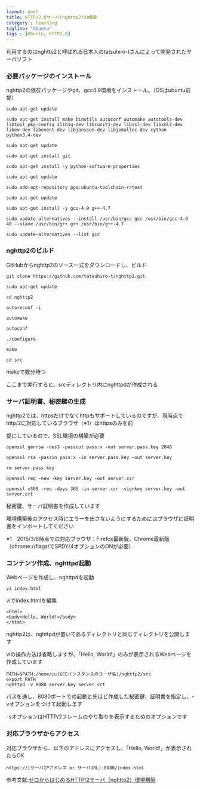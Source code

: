```yaml
---
layout: post
title: HTTP/2.0サーバ(nghttp2)の構築
category : learning
tagline: "Ubuntu"
tags : [Ubuntu, HTTP2.0]
---
```


利用するのはnghttp2と呼ばれる日本人のtatsuhiro-tさんによって開発されたサーバソフト

### 必要パッケージのインストール

nghttp2の依存パッケージやgit、gcc4.9環境をインストール。（OSはubuntu前提）

    sudo apt-get update

    sudo apt-get install make binutils autoconf automake autotools-dev libtool pkg-config zlib1g-dev libcunit1-dev libssl-dev libxml2-dev libev-dev libevent-dev libjansson-dev libjemalloc-dev cython python3.4-dev

    sudo apt-get update

    sudo apt-get install git

    sudo apt-get install -y python-software-properties

    sudo apt-get update

    sudo add-apt-repository ppa:ubuntu-toolchain-r/test

    sudo apt-get update

    sudo apt-get install -y gcc-4.9 g++-4.7

    sudo update-alternatives --install /usr/bin/gcc gcc /usr/bin/gcc-4.9 40 --slave /usr/bin/g++ g++ /usr/bin/g++-4.7

    sudo update-alternatives --list gcc

### nghttp2のビルド

GitHubからnghttp2のソース一式をダウンロードし、ビルド

    git clone https://github.com/tatsuhiro-t/nghttp2.git

    sudo apt-get update

    cd nghttp2

    autoreconf -i

    automake

    autoconf

    ./configure

    make

    cd src

 makeで数分待つ
 
 ここまで実行すると、srcディレクトリ内にnghttpdが作成される
 
 ### サーバ証明書、秘密鍵の生成
 
 nghttp2では、httpsだけでなくhttpもサポートしているのですが、現時点でhttp/2に対応しているブラウザ（※1）はhttpsのみを前

提にしているので、SSL環境の構築が必要

    openssl genrsa -des3 -passout pass:x -out server.pass.key 2048

    openssl rsa -passin pass:x -in server.pass.key -out server.key

    rm server.pass.key

    openssl req -new -key server.key -out server.csr

    openssl x509 -req -days 365 -in server.csr -signkey server.key -out server.crt 

秘密鍵、サーバ証明書を作成しています

環境構築後のアクセス時にエラーを出さないようにするためにはブラウザに証明書をインポートしてください

※1　2015/3/8時点での対応ブラウザ：Firefox最新版、Chrome最新版（chrome://flags/でSPDY/4オプションのONが必要）

### コンテンツ作成、nghttpd起動

Webページを作成し、nghttpdを起動

    vi index.html

 viでindex.htmlを編集
 
    <html>
    <body>Hello, World!</body>
    </html> 
 
nghttp2は、nghttpdが置いてあるディレクトリと同じディレクトリを公開します

viの操作方法は省略しますが、「Hello, World!」のみが表示されるWebページを作成しています

    PATH=$PATH:/home/○○(GCEインスタンスのユーザ名)/nghttp2/src
    export PATH
    nghttpd -v 8080 server.key server.crt

パスを通し、8080ポートでの起動と先ほど作成した秘密鍵、証明書を指定し、-vオプションをつけて起動します

-vオプションはHTTP/2フレームのやり取りを表示するためのオプションです

### 対応ブラウザからアクセス

対応ブラウザから、以下のアドレスにアクセスし、「Hello, World!」が表示されたらOK

    https://[サーバIPアドレス or サーバURL]:8080/index.html

参考文献:[ゼロからはじめるHTTP/2サーバ（nghttp2）環境構築](http://t-webber.hatenablog.com/entry/2015/03/08/080723)
